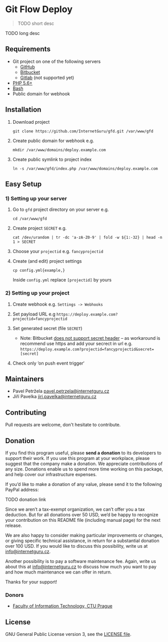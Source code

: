 # Git Flow Deploy

> TODO short desc

TODO long desc

## Requirements

 - Git project on one of the following servers
   - [GitHub](https://github.com/)
   - [Bitbucket](https://bitbucket.org/)
   - [Gitlab](https://about.gitlab.com/) (not supported yet)
 - [PHP 5.6+](http://php.net/downloads.php)
 - [Bash](https://www.gnu.org/software/bash/)
 - Public domain for webhook

## Installation

1) Download project

   ```
   git clone https://github.com/InternetGuru/gfd.git /var/www/gfd
   ```
   
1) Create public domain for webhook e.g.

   ```
   mkdir /var/www/domains/deploy.example.com
   ```
   
1) Create public symlink to project index

   ```
   ln -s /var/www/gfd/index.php /var/www/domains/deploy.example.com
   ```

## Easy Setup

### 1) Setting up your server

1) Go to ``gfd`` project directory on your server e.g.

   ```
   cd /var/www/gfd
   ```

1) Create project ``SECRET`` e.g.
   
   ```
   cat /dev/urandom | tr -dc 'a-zA-Z0-9' | fold -w ${1:-32} | head -n 1 > SECRET
   ```

1) Choose your ``projectid`` e.g. ``fancyprojectid``

1) Create (and edit) project settings

   ```
   cp config.yml{example,}
   ```

   Inside ``config.yml`` replace ``[projectid]`` by yours

### 2) Setting up your project 

1) Create webhook e.g. ``Settings -> Webhooks``

1) Set payload URL e.g ``https://deploy.example.com?projectid=fancyprojectid``

1) Set generated secret (file ``SECRET``)
   - Note: Bitbucket [does not support secret header](https://bitbucket.org/site/master/issues/12195/webhook-hmac-signature-security-issue) – as workaround is recommend use https and add your secrect in url e.g. ``https://deploy.example.com?projectid=fancyprojectid&secret=[secret]``

1) Check only ‘on push event trigger‘

## Maintainers

-  Pavel Petržela pavel.petrzela@internetguru.cz
-  Jiří Pavelka jiri.pavelka@internetguru.cz

## Contributing

Pull requests are welcome, don't hesitate to contribute.

## Donation

If you find this program useful, please **send a donation** to its developers to support their work. If you use this program at your workplace, please suggest that the company make a donation. We appreciate contributions of any size. Donations enable us to spend more time working on this package, and help cover our infrastructure expenses.

If you’d like to make a donation of any value, please send it to the following PayPal address:

TODO donation link

Since we aren’t a tax-exempt organization, we can’t offer you a tax deduction. But for all donations over 50 USD, we’d be happy to recognize your contribution on this README file (including manual page) for the next release.

We are also happy to consider making particular improvements or changes, or giving specific technical assistance, in return for a substantial donation over 100 USD. If you would like to discuss this possibility, write us at info@internetguru.cz.

Another possibility is to pay a software maintenance fee. Again, write us about this at info@internetguru.cz to discuss how much you want to pay and how much maintenance we can offer in return.

Thanks for your support!

### Donors

- [Faculty of Information Technology, CTU Prague](https://www.fit.cvut.cz/en)

## License

GNU General Public License version 3, see the [LICENSE file](LICENSE).
